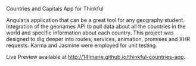 Countries and Capitals App for Thinkful

Angularjs application that can be a great tool for any geography student. Integration of the geonames API to pull data about all the countries in the world and specific information about each country. This project was designed to dig deeper into routes, services, animation, promises and XHR requests. Karma and Jasmine were employed for unit testing.

Live Preview available at http://14lmarie.github.io/thinkful-countries-app.
